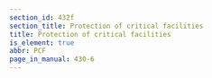 ```yaml
---
section_id: 432f
section_title: Protection of critical facilities
title: Protection of critical facilities
is_element: true
abbr: PCF
page_in_manual: 430-6
---
```

